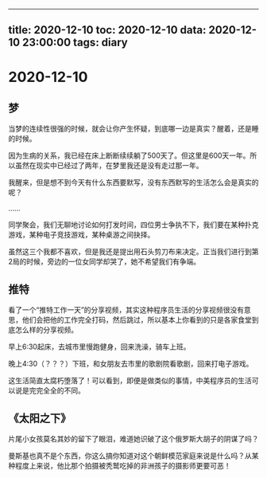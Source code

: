 
---
title: 2020-12-10
toc: 2020-12-10
data: 2020-12-10 23:00:00
tags: diary
---


# 2020-12-10

## 梦

当梦的连续性很强的时候，就会让你产生怀疑，到底哪一边是真实？醒着，还是睡的时候。

因为生病的关系，我已经在床上断断续续躺了500天了。但这里是600天一年。所以虽然在现实中已经过了两年，在梦里我还是没有走过那一年。

我醒来，但是想不到今天有什么东西要默写，没有东西默写的生活怎么会是真实的呢？

……

同学聚会，我们无聊地讨论如何打发时间，四位男士争执不下，我们要在某种扑克游戏，某种电子竞技游戏，某种桌游之间抉择。

虽然这三个我都不喜欢，但是我还是提出用石头剪刀布来决定。正当我们进行到第2局的时候，旁边的一位女同学却哭了，她不希望我们有争端。

## 推特



看了一个“推特工作一天”的分享视频，其实这种程序员生活的分享视频很没有意思，他们会把他的工作完全打码，然后跳过，所以基本上你看到的只是各家食堂到底怎么样的分享视频。

早上6:30起床，去城市里慢跑健身，回来洗澡，骑车上班。

晚上4:30（？？？）下班，和女朋友去市里的歌剧院看歌剧，回来打电子游戏。

这生活简直太腐朽堕落了！可以看到，即便是做类似的事情，中美程序员的生活可以说是完完全全的不同。

## 《太阳之下》

片尾小女孩莫名其妙的留下了眼泪，难道她识破了这个俄罗斯大胡子的阴谋了吗？

曼斯基也真不是个东西，你这么搞你知道对这个朝鲜模范家庭来说是什么吗？从某种程度上来说，他比那个拍摄被秃鹫吃掉的非洲孩子的摄影师更要可恶！



